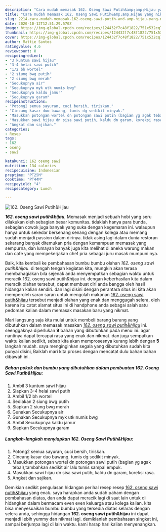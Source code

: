 ```yaml
---
description: "Cara mudah memasak 162. Oseng Sawi Putih&amp;amp;Hijau yang nikmat"
title: "Cara mudah memasak 162. Oseng Sawi Putih&amp;amp;Hijau yang nikmat"
slug: 2214-cara-mudah-memasak-162-oseng-sawi-putih-and-amp-hijau-yang-nikmat
date: 2020-10-12T12:51:29.570Z
image: https://img-global.cpcdn.com/recipes/124432f7c48f1822/751x532cq70/162-oseng-sawi-putihhijau-foto-resep-utama.jpg
thumbnail: https://img-global.cpcdn.com/recipes/124432f7c48f1822/751x532cq70/162-oseng-sawi-putihhijau-foto-resep-utama.jpg
cover: https://img-global.cpcdn.com/recipes/124432f7c48f1822/751x532cq70/162-oseng-sawi-putihhijau-foto-resep-utama.jpg
author: Mattie Santos
ratingvalue: 4.6
reviewcount: 8
recipeingredient:
- "3 kuntum sawi hijau"
- "3-4 helai sawi putih"
- "1/2 bh wortel"
- "2 siung bwg putih"
- "2 siung bwg merah"
- "Secukupnya air"
- "Secukupnya myk utk numis bwg"
- "Secukupnya kaldu jamur"
- "Secukupnya garam"
recipeinstructions:
- "Potong2 semua sayuran, cuci bersih, tiriskan."
- "Cincang kasar duo bawang, tumis dg sedikit minyak."
- "Masukkan potongan wortel dn potongan sawi putih (bagian yg agak tebal),tambahkan sedikit air lalu tumis sampai empuk."
- "Masukkan sawi hijau dn sisa sawi putih, kaldu dn garam, koreksi rasa."
- "Angkat dan sajikan."
categories:
- Resep
tags:
- 162
- oseng
- sawi

katakunci: 162 oseng sawi 
nutrition: 134 calories
recipecuisine: Indonesian
preptime: "PT25M"
cooktime: "PT44M"
recipeyield: "4"
recipecategory: Lunch

---
```



![162. Oseng Sawi Putih&amp;Hijau](https://img-global.cpcdn.com/recipes/124432f7c48f1822/751x532cq70/162-oseng-sawi-putihhijau-foto-resep-utama.jpg)

<b><i>162. oseng sawi putih&amp;hijau</i></b>, Memasak menjadi sebuah hobi yang seru dilakukan oleh sebagian besar komunitas. tidaklah hanya para bunda, sebagian cowok juga banyak yang suka dengan kegemaran ini. walaupun hanya untuk sekedar bersenang senang dengan kolega atau memang sudah menjadi passion dalam dirinya. tidak asing lagi dalam dunia restoran sekarang banyak ditemukan pria dengan kemampuan memasak yang sempurna, dan lumayan banyak juga kita melihat di aneka warung makan dan cafe yang mempekerjakan chef pria sebagai juru masak mumpuni nya.



Baik, kita kembali ke pembahasan bumbu bumbu olahan <i>162. oseng sawi putih&amp;hijau</i>. di tengah tengah kegiatan kita, mungkin akan terasa membahagiakan bila sejenak anda menyempatkan sebagian waktu untuk meracik 162. oseng sawi putih&amp;hijau ini. dengan keberhasilan kita dalam meracik olahan tersebut, dapat membuat diri anda bangga oleh hasil hidangan kalian sendiri. dan lagi disini dengan perantara situs ini kita akan memperoleh saran saran untuk mengolah makanan <u>162. oseng sawi putih&amp;hijau</u> tersebut menjadi olahan yang enak dan menggugah selera, oleh karena itu catat alamat situs ini di handphone anda sebagai salah satu pedoman kalian dalam memasak masakan baru yang nikmat.


Mari langsung saja kita mulai untuk membeli barang barang yang dibutuhkan dalam memasak masakan <u><i>162. oseng sawi putih&amp;hijau</i></u> ini. seenggaknya diperlukan <b>9</b> bahan yang dibutuhkan pada menu ini. agar nantinya dapat tercapai rasa yang enak dan nikmat. dan juga sempatkan waktu kalian sedikit, sebab kita akan memprosesnya kurang lebih dengan <b>5</b> langkah mudah. saya menginginkan segala yang dibutuhkan sudah kita punyai disini, Baiklah mari kita proses dengan mencatat dulu bahan bahan dibawah ini.

<!--inarticleads1-->

##### Bahan pokok dan bumbu yang dibutuhkan dalam pembuatan 162. Oseng Sawi Putih&amp;Hijau:

1. Ambil 3 kuntum sawi hijau
1. Siapkan 3-4 helai sawi putih
1. Ambil 1/2 bh wortel
1. Sediakan 2 siung bwg putih
1. Siapkan 2 siung bwg merah
1. Gunakan Secukupnya air
1. Gunakan Secukupnya myk utk numis bwg
1. Ambil Secukupnya kaldu jamur
1. Siapkan Secukupnya garam




<!--inarticleads2-->

##### Langkah-langkah menyiapkan 162. Oseng Sawi Putih&amp;Hijau:

1. Potong2 semua sayuran, cuci bersih, tiriskan.
1. Cincang kasar duo bawang, tumis dg sedikit minyak.
1. Masukkan potongan wortel dn potongan sawi putih (bagian yg agak tebal),tambahkan sedikit air lalu tumis sampai empuk.
1. Masukkan sawi hijau dn sisa sawi putih, kaldu dn garam, koreksi rasa.
1. Angkat dan sajikan.




Demikian sedikit pengulasan hidangan perihal resep resep <u>162. oseng sawi putih&amp;hijau</u> yang enak. saya harapkan anda sudah paham dengan pembahasan diatas, dan anda dapat meracik lagi di saat lain untuk di hidangkan dalam bermacam even even keluarga atau kolega kalian. kita bisa menyesuaikan bumbu bumbu yang tersedia diatas selaras dengan selera anda, sehingga hidangan <b>162. oseng sawi putih&amp;hijau</b> ini dapat menjadi lebih yummy dan nikmat lagi. demikianlah pembahasan singkat ini, sampai berjumpa lagi di lain waktu. kami harap hari kalian menyenangkan.
